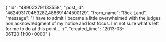  {
   "id": "489023791133558",
   "post_id": "462493170453287_488691414500129",
   "from_name": "Rick Land",
   "message": "I have to admit i became a little overwhelmed with the judges non acknowledgment of my notice and lost focus. I'm not sure what's left for me to do at this point... :/",
   "created_time": "2013-03-06T20:11:00+0000"
 }
